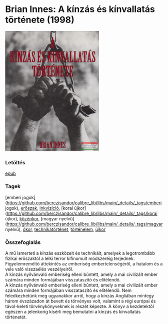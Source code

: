 # <a name="id_1448">Brian Innes: A kínzás és kínvallatás története (1998)</a>
<img src="https://github.com/BercziSandor/calibre_lib/raw/main/libs/main/Brian%20Innes/A%20kinzas%20es%20kinvallatas%20tortenete%20%281448%29/cover.jpg" alt="cover" width="300"/>

### Letöltés
[epub](https://github.com/BercziSandor/calibre_lib/raw/main/libs/main/Brian%20Innes/A%20kinzas%20es%20kinvallatas%20tortenete%20%281448%29/A%20kinzas%20es%20kinvallatas%20tortene%20-%20Brian%20Innes.epub)

### Tagek
[emberi jogok](https://github.com/berczisandor/calibre_lib/libs/main/_details/_tags/emberi jogok), [erőszak](https://github.com/berczisandor/calibre_lib/libs/main/_details/_tags/erőszak), [inkvizíció](https://github.com/berczisandor/calibre_lib/libs/main/_details/_tags/inkvizíció), [korai újkor](https://github.com/berczisandor/calibre_lib/libs/main/_details/_tags/korai újkor), [középkor](https://github.com/berczisandor/calibre_lib/libs/main/_details/_tags/középkor), [magyar nyelvű](https://github.com/berczisandor/calibre_lib/libs/main/_details/_tags/magyar nyelvű), [ókor](https://github.com/berczisandor/calibre_lib/libs/main/_details/_tags/ókor), [technikatörténet](https://github.com/berczisandor/calibre_lib/libs/main/_details/_tags/technikatörténet), [történelem](https://github.com/berczisandor/calibre_lib/libs/main/_details/_tags/történelem), [újkor](https://github.com/berczisandor/calibre_lib/libs/main/_details/_tags/újkor)

### Összefoglalás
<div>
<p>A mű ismerteti a kínzás eszközeit és technikáit, amelyek a legotrombább fizikai erőszaktól a lelki terror kifinomult módszeréig terjednek. Figyelemreméltó áttekintés az emberiség embertelenségéről, a hatalom és a vele való visszaélés veszélyeiről.<br>A kínzás nyilvánvaló emberiség elleni bûntett, amely a mai civilizált ember számára minden formájában visszataszító és elítélendõ.<br>A kínzás nyilvánvaló emberiség elleni bûntett, amely a mai civilizált ember számára minden formájában visszataszító és elítélendõ. Nem feledkezhetünk meg ugyanakkor arról, hogy a kínzás Angliában mintegy három évszázadon át bevett és törvényes volt, valamint a régi európai és távol-keleti törvénykönyveknek is részét képezte. A könyv a kezdetektõl egészen a jelenkorig kísérli meg bemutatni a kínzás és kínvallatás történetét.</p></div>



